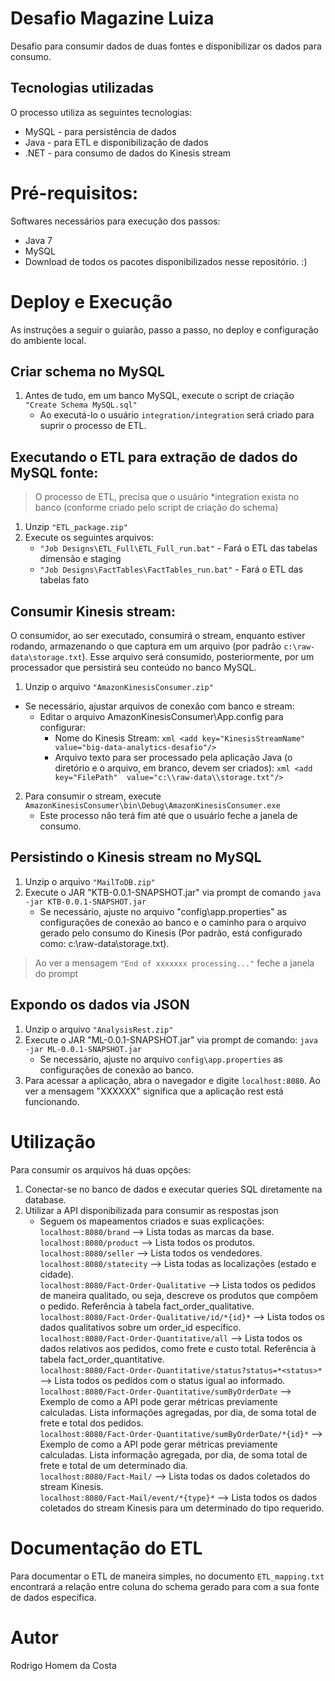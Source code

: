 # Desafio Magazine Luiza
Desafio para consumir dados de duas fontes e disponibilizar os dados para consumo.

## Tecnologias utilizadas
O processo utiliza as seguintes tecnologias:
* MySQL - para persistência de dados
* Java - para ETL e disponibilização de dados
* .NET - para consumo de dados do Kinesis stream

# Pré-requisitos:
Softwares necessários para execução dos passos:
* Java 7
* MySQL
* Download de todos os pacotes disponibilizados nesse repositório. :)

# Deploy e Execução
As instruções a seguir o guiarão, passo a passo, no deploy e configuração do ambiente local.

## Criar schema no MySQL
   1. Antes de tudo, em um banco MySQL, execute o script de criação `"Create Schema MySQL.sql"`
      * Ao executá-lo o usuário `integration/integration` será criado para suprir o processo de ETL.

## Executando o ETL para extração de dados do MySQL fonte:
> O processo de ETL, precisa que o usuário *integration exista no banco (conforme criado pelo script de criação do schema)
   1. Unzip `"ETL_package.zip"`
   2. Execute os seguintes arquivos:
      * `"Job Designs\ETL_Full\ETL_Full_run.bat"` - Fará o ETL das tabelas dimensão e staging
      * `"Job Designs\FactTables\FactTables_run.bat"` - Fará o ETL das tabelas fato

## Consumir Kinesis stream:
O consumidor, ao ser executado, consumirá o stream, enquanto estiver rodando, armazenando o que captura em um arquivo (por padrão `c:\raw-data\storage.txt`). Esse arquivo será consumido, posteriormente, por um processador que persistirá seu conteúdo no banco MySQL.

   1. Unzip o arquivo ```"AmazonKinesisConsumer.zip"```
   * Se necessário, ajustar arquivos de conexão com banco e stream:
      * Editar o arquivo AmazonKinesisConsumer\App.config para configurar:
        * Nome do Kinesis Stream:
            ```xml <add key="KinesisStreamName" value="big-data-analytics-desafio"/>```
        * Arquivo texto para ser processado pela aplicação Java (o diretório e o arquivo, em branco, devem ser criados):
            ```xml <add key="FilePath"  value="c:\\raw-data\\storage.txt"/> ```
   2.  Para consumir o stream, execute ```AmazonKinesisConsumer\bin\Debug\AmazonKinesisConsumer.exe```
         * Este processo não terá fim até que o usuário feche a janela de consumo.

## Persistindo o Kinesis stream no MySQL
   1. Unzip o arquivo ```"MailToDB.zip"```
   2. Execute o JAR "KTB-0.0.1-SNAPSHOT.jar" via prompt de comando ```java -jar KTB-0.0.1-SNAPSHOT.jar```
      * Se necessário, ajuste no arquivo "config\app.properties" as configurações de conexão ao banco e o caminho para o arquivo gerado pelo consumo do Kinesis (Por padrão, está configurado como: c:\\raw-data\\storage.txt).
   > Ao ver a mensagem ```"End of xxxxxxx processing..."``` feche a janela do prompt

## Expondo os dados via JSON
   1. Unzip o arquivo ```"AnalysisRest.zip"```
   2. Execute o JAR "ML-0.0.1-SNAPSHOT.jar" via prompt de comando: ```java -jar ML-0.0.1-SNAPSHOT.jar```
      * Se necessário, ajuste no arquivo ```config\app.properties``` as configurações de conexão ao banco.
   3. Para acessar a aplicação, abra o navegador e digite ```localhost:8080```. Ao ver a mensagem "XXXXXX" significa que a aplicação rest está funcionando.

# Utilização
Para consumir os arquivos há duas opções:
   1. Conectar-se no banco de dados e executar queries SQL diretamente na database.
   2. Utilizar a API disponibilizada para consumir as respostas json
      * Seguem os mapeamentos  criados e suas explicações:
      ```localhost:8080/brand``` -->  Lista todas as marcas da base.</br>
      ```localhost:8080/product``` -->  Lista todos os produtos.</br>
      ```localhost:8080/seller``` -->  Lista todos os vendedores.</br>
      ```localhost:8080/statecity``` -->  Lista todas as localizações (estado e cidade).</br>
      ```localhost:8080/Fact-Order-Qualitative``` -->  Lista todos os pedidos de maneira qualitado, ou seja, descreve os produtos que compõem o pedido. Referência à tabela fact_order_qualitative.</br>
      ```localhost:8080/Fact-Order-Qualitative/id/*{id}*``` -->  Lista todos os dados qualitativos sobre um order_id específico.</br>
      ```localhost:8080/Fact-Order-Quantitative/all``` -->  Lista todos os dados relativos aos pedidos, como frete e custo total. Referência à tabela fact_order_quantitative.</br>
      ```localhost:8080/Fact-Order-Quantitative/status?status=*<status>*``` -->  Lista todos os pedidos com o status igual ao informado.</br>
      ```localhost:8080/Fact-Order-Quantitative/sumByOrderDate``` -->  Exemplo de como a API pode gerar métricas previamente calculadas. Lista informações agregadas, por dia, de soma total de frete e total dos pedidos.</br>
      ```localhost:8080/Fact-Order-Quantitative/sumByOrderDate/*{id}*``` -->  Exemplo de como a API pode gerar métricas previamente calculadas. Lista informação agregada, por dia, de soma total de frete e total de um determinado dia.</br>
      ```localhost:8080/Fact-Mail/``` -->  Lista todas os dados coletados do stream Kinesis.</br>
      ```localhost:8080/Fact-Mail/event/*{type}*``` -->  Lista todos os dados coletados do stream Kinesis para um determinado do tipo requerido.</br>

# Documentação do ETL
Para documentar o ETL de maneira simples, no documento ```ETL_mapping.txt``` encontrará a relação entre coluna do schema gerado para com a sua fonte de dados específica.

# Autor
Rodrigo Homem da Costa
